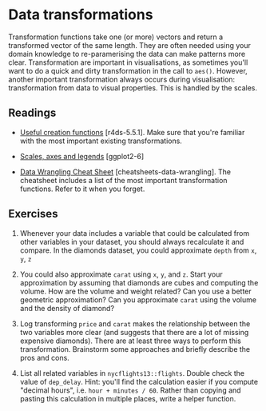 # Data transformations

Transformation functions take one (or more) vectors and return a transformed
vector of the same length. They are often needed using your domain knowledge to
re-paramerising the data can make patterns more clear. Transformation are
important in visualisations, as sometimes you'll want to do a quick and dirty
transformation in the call to `aes()`. However, another important
transformation always occurs during visualisation: transformation from data to
visual properties. This is handled by the scales.

## Readings

  * [Useful creation functions](http://r4ds.had.co.nz/transform.html#mutate-funs) [r4ds-5.5.1].
    Make sure that you're familiar with the most important existing
    transformations.

  * [Scales, axes and legends](http://link.springer.com.ezproxy.stanford.edu/chapter/10.1007/978-3-319-24277-4_6) [ggplot2-6]
  * [Data Wrangling Cheat Sheet](https://www.rstudio.com/wp-content/uploads/2015/02/data-wrangling-cheatsheet.pdf) [cheatsheets-data-wrangling].
    The cheatsheet includes a list of the most important transformation
    functions. Refer to it when you forget.


## Exercises

1.  Whenever your data includes a variable that could be calculated from other
    variables in your dataset, you should always recalculate it and compare.
    In the diamonds dataset, you could approximate `depth` from `x`, `y`, `z`
    
1.  You could also approximate `carat` using `x`, `y`, and `z`. Start your
    approximation by assuming that diamonds are cubes and computing the volume.
    How are the volume and weight related? Can you use a better geometric
    approximation? Can you approximate `carat` using the volume and the
    density of diamond?
    
1.  Log transforming `price` and `carat` makes the relationship between
    the two variables more clear (and suggests that there are a lot of missing
    expensive diamonds). There are at least three ways to perform this
    transformation. Brainstorm some approaches and briefly describe the pros
    and cons.
    
1.  List all related variables in `nycflights13::flights`.  Double check
    the value of `dep_delay`. Hint: you'll find the calculation easier if you
    compute "decimal hours", i.e. `hour + minutes / 60`. Rather than copying
    and pasting this calculation in multiple places, write a helper function.


